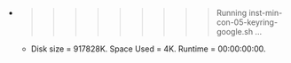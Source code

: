 * >>>>>>>>> Running inst-min-con-05-keyring-google.sh ...
  * Disk size = 917828K. Space Used = 4K. Runtime = 00:00:00:00.

